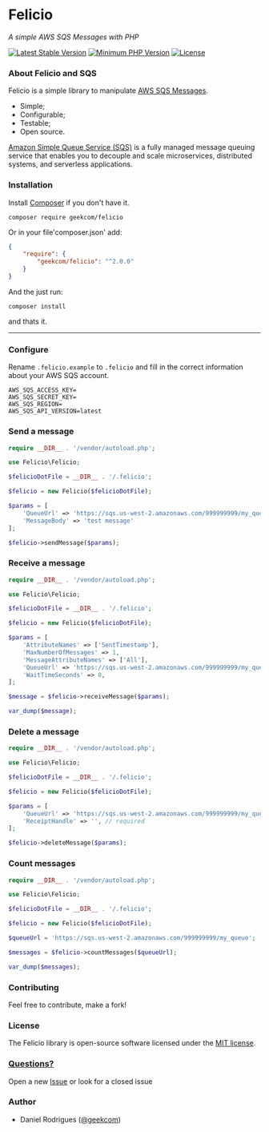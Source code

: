 # Felicio
_A simple AWS SQS Messages with PHP_

[![Latest Stable Version](https://poser.pugx.org/geekcom/felicio/v/stable)](https://packagist.org/packages/geekcom/felicio)
[![Minimum PHP Version](https://img.shields.io/badge/php-%3E%3D%207.3-blue.svg?style=flat-square)](https://php.net/)
[![License](https://poser.pugx.org/geekcom/felicio/license)](https://packagist.org/packages/geekcom/felicio)

### About Felicio and SQS

Felicio is a simple library to manipulate [AWS SQS Messages](https://aws.amazon.com/pt/sqs/).

- Simple;
- Configurable;
- Testable;
- Open source.

[Amazon Simple Queue Service (SQS)](https://aws.amazon.com/pt/sqs/) is a fully managed message queuing service 
that enables you to decouple and scale microservices, distributed systems, and serverless applications.

### Installation

Install [Composer](http://getcomposer.org) if you don't have it.
```
composer require geekcom/felicio
```
Or in your file'composer.json' add:

```json
{
    "require": {
        "geekcom/felicio": "^2.0.0"
    }
}
```

And the just run:

    composer install

and thats it.

----------------------------------------------------------------------------------------------------------------------------


### Configure

Rename `.felicio.example` to `.felicio` and fill in the correct information about your AWS SQS account.
```
AWS_SQS_ACCESS_KEY=
AWS_SQS_SECRET_KEY=
AWS_SQS_REGION=
AWS_SQS_API_VERSION=latest
```

### Send a message
```php
require __DIR__ . '/vendor/autoload.php';

use Felicio\Felicio;

$felicioDotFile = __DIR__ . '/.felicio';

$felicio = new Felicio($felicioDotFile);

$params = [
    'QueueUrl' => 'https://sqs.us-west-2.amazonaws.com/999999999/my_queue',
    'MessageBody' => 'test message'
];

$felicio->sendMessage($params);
```

### Receive a message
```php
require __DIR__ . '/vendor/autoload.php';

use Felicio\Felicio;

$felicioDotFile = __DIR__ . '/.felicio';

$felicio = new Felicio($felicioDotFile);

$params = [
    'AttributeNames' => ['SentTimestamp'],
    'MaxNumberOfMessages' => 1,
    'MessageAttributeNames' => ['All'],
    'QueueUrl' => 'https://sqs.us-west-2.amazonaws.com/999999999/my_queue',
    'WaitTimeSeconds' => 0,
];

$message = $felicio->receiveMessage($params);

var_dump($message);
```

### Delete a message
```php
require __DIR__ . '/vendor/autoload.php';

use Felicio\Felicio;

$felicioDotFile = __DIR__ . '/.felicio';

$felicio = new Felicio($felicioDotFile);

$params = [
    'QueueUrl' => 'https://sqs.us-west-2.amazonaws.com/999999999/my_queue',
    'ReceiptHandle' => '', // required
];

$felicio->deleteMessage($params);
```

### Count messages
```php
require __DIR__ . '/vendor/autoload.php';

use Felicio\Felicio;

$felicioDotFile = __DIR__ . '/.felicio';

$felicio = new Felicio($felicioDotFile);

$queueUrl = 'https://sqs.us-west-2.amazonaws.com/999999999/my_queue';

$messages = $felicio->countMessages($queueUrl);

var_dump($messages);
```

### Contributing

Feel free to contribute, make a fork!

### License

The Felicio library is open-source software licensed under the [MIT license](https://opensource.org/licenses/MIT).

### [Questions?](https://github.com/felicio/issues)

Open a new [Issue](https://github.com/felicio/issues) or look for a closed issue

### Author

- Daniel Rodrigues ([@geekcom](http://github.com/geekcom))